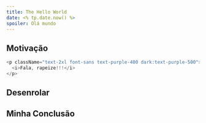 ```yaml
---
title: The Hello World
date: <% tp.date.now() %>
spoiler: Olá mundo
---
```


## Motivação

```js eval
<p className="text-2xl font-sans text-purple-400 dark:text-purple-500">
  <i>Fala, rapeize!!!</i>
</p>
```

## Desenrolar

## Minha Conclusão

